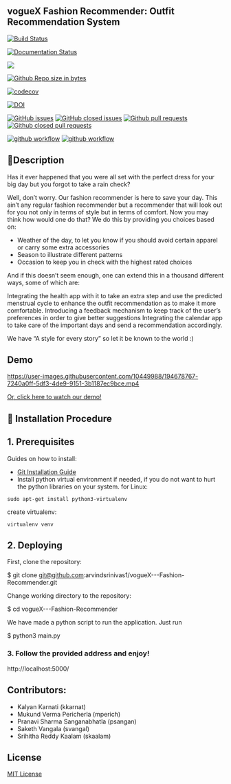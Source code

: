 
## vogueX Fashion Recommender: Outfit Recommendation System

[![Build Status](https://circleci.com/gh/arvindsrinivas1/vogueX---Fashion-Recommender/tree/dev.svg?style=svg)](https://circleci.com/gh/arvindsrinivas1/vogueX---Fashion-Recommender/tree/dev)

[![Documentation Status](https://readthedocs.org/projects/ansicolortags/badge/?version=latest)](https://github.com/arvindsrinivas1/vogueX---Fashion-Recommender/blob/dev/README.md)

<a href =https://github.com/arvindsrinivas1/vogueX---Fashion-Recommender/blob/dev/LICENCE.md><img src=https://img.shields.io/github/license/arvindsrinivas1/vogueX---Fashion-Recommender></a>

[![Github Repo size in bytes](https://img.shields.io/github/languages/code-size/arvindsrinivas1/vogueX---Fashion-Recommender)](https://github.com/arvindsrinivas1/vogueX---Fashion-Recommender)

[![codecov](https://codecov.io/gh/arvindsrinivas1/vogueX---Fashion-Recommender/branch/dev/graph/badge.svg?token=O08MSPU0WT)](https://codecov.io/gh/arvindsrinivas1/vogueX---Fashion-Recommender)

[![DOI](https://zenodo.org/badge/426291746.svg)](https://zenodo.org/badge/latestdoi/426291746)


[![GitHub issues](https://img.shields.io/github/issues/arvindsrinivas1/vogueX---Fashion-Recommender)](https://github.com/arvindsrinivas1/vogueX---Fashion-Recommender/issues?q=is%3Aopen)
[![GitHub closed issues](https://img.shields.io/github/issues-closed/arvindsrinivas1/vogueX---Fashion-Recommender)](https://github.com/arvindsrinivas1/vogueX---Fashion-Recommender/issues?q=is%3Aissue+is%3Aclosed)
[![Github pull requests](https://img.shields.io/github/issues-pr/arvindsrinivas1/vogueX---Fashion-Recommender)](https://github.com/arvindsrinivas1/vogueX---Fashion-Recommender/pulls)
[![Github closed pull requests](https://img.shields.io/github/issues-pr-closed/arvindsrinivas1/vogueX---Fashion-Recommender)](https://github.com/arvindsrinivas1/vogueX---Fashion-Recommender/pulls?q=is%3Apr+is%3Aclosed)

[![github workflow](https://github.com/arvindsrinivas1/vogueX---Fashion-Recommender/actions/workflows/style_checker.yml/badge.svg)](https://github.com/arvindsrinivas1/vogueX---Fashion-Recommender/actions/workflows/style_checker.yml)
[![github workflow](https://github.com/arvindsrinivas1/vogueX---Fashion-Recommender/actions/workflows/main.yml/badge.svg)](https://github.com/arvindsrinivas1/vogueX---Fashion-Recommender/actions/workflows/main.yml)

## 💎Description</br>
Has it ever happened that you were all set with the perfect dress for your big day but you forgot to take a rain check? 

Well, don’t worry. Our fashion recommender is here to save your day. This ain’t any regular fashion recommender but a recommender that will look out for you not only in terms of style but in terms of comfort. Now you may think how would one do that? We do this by providing you choices based on:

  - Weather of the day, to let you know if you should avoid certain apparel or carry some extra accessories
  - Season to illustrate different patterns
  - Occasion to keep you in check with the highest rated choices 

And if this doesn’t seem enough, one can extend this in a thousand different ways, some of which are:

Integrating the health app with it to take an extra step and use the predicted menstrual cycle to enhance the outfit recommendation as to make it more comfortable.
Introducing a feedback mechanism to keep track of the user’s preferences in order to give better suggestions
Integrating the calendar app to take care of the important days and send a recommendation accordingly.

We have “A style for every story” so let it be known to the world :)

## Demo

https://user-images.githubusercontent.com/10449988/194678767-7240a0ff-5df3-4de9-9151-3b1187ec9bce.mp4


[Or, click here to watch our demo!](https://drive.google.com/drive/folders/12yTi_9EIxksojSvZ26sZ6PZihPuoJ-kE) <br>


## 🚀 Installation Procedure

## 1. Prerequisites 

Guides on how to install:
  * [Git Installation Guide](https://git-scm.com/book/en/v2/Getting-Started-Installing-Git)
  * Install python virtual environment if needed, if you do not want to hurt the python libraries on your system. 
  for Linux:
  
  `sudo apt-get install python3-virtualenv`
  
  create virtualenv:
  
  `virtualenv venv` 

## 2. Deploying

First, clone the repository:


$ git clone git@github.com:arvindsrinivas1/vogueX---Fashion-Recommender.git


Change working directory to the repository:


$ cd vogueX---Fashion-Recommender


We have made a python script to run the application.
Just run 

$ python3 main.py


### 3. Follow the provided address and enjoy!


http://localhost:5000/


## Contributors:
- Kalyan Karnati (kkarnat)
- Mukund Verma Pericherla (mperich)
- Pranavi Sharma Sanganabhatla (psangan)
- Saketh Vangala (svangal)
- Srihitha Reddy Kaalam (skaalam)



## License
[MIT License](https://github.com/pncnmnp/SE21-project/blob/Developer/LICENSE.md)


